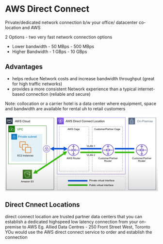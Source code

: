 # AWS Direct Connect

Private/dedicated network connection b/w your office/ datacenter co-location and AWS

2 Options - two very fast network connection options

- Lower bandwidth - 50 MBps - 500 MBps
- Higher Bandwidth - 1 GBps - 10 GBps

## Advantages

- helps reduce Network costs and increase bandwidth throughput (great for high traffic networks)
- provides a more consistent Network experience than a typical internet-based connection (reliable and secure)


Note:  collocation or a carrier hotel is a data center where equipment, space and bandwidth are available for rental uh to retail customers

![Diagrams](directconnect.png)

## Direct Cnnect Locations

direct connect location are trusted partner data centers that you can establish a dedicated highspeed low latency connection from your on- premise to AWS
Eg. Allied Data Centres - 250 Front Street West, Toronto
YOu would use the AWS direct connect service to order and establish the connection
